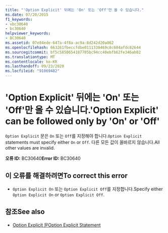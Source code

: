 ```yaml
---
title: "'Option Explicit' 뒤에는 'On' 또는 'Off'만 올 수 있습니다."
ms.date: 07/20/2015
f1_keywords:
- vbc30640
- bc30640
helpviewer_keywords:
- BC30640
ms.assetid: 07e84ede-647a-4f8a-ac9a-8d242d20a862
ms.openlocfilehash: 663261fbeccfdbe0111338469c8c604afdc82644
ms.sourcegitcommit: bf5c5850654187705bc94cc40ebfb62fe346ab02
ms.translationtype: MT
ms.contentlocale: ko-KR
ms.lasthandoff: 09/23/2020
ms.locfileid: "91069482"
---
```

# <a name="option-explicit-can-be-followed-only-by-on-or-off"></a><span data-ttu-id="3946b-102">'Option Explicit' 뒤에는 'On' 또는 'Off'만 올 수 있습니다.</span><span class="sxs-lookup"><span data-stu-id="3946b-102">'Option Explicit' can be followed only by 'On' or 'Off'</span></span>

<span data-ttu-id="3946b-103">`Option Explicit` 문은 `On` 또는 `Off`를 지정해야 합니다.</span><span class="sxs-lookup"><span data-stu-id="3946b-103">`Option Explicit` statements must specify either `On` or `Off`.</span></span> <span data-ttu-id="3946b-104">다른 모든 값이 올바르지 않습니다.</span><span class="sxs-lookup"><span data-stu-id="3946b-104">All other values are invalid.</span></span>  
  
 <span data-ttu-id="3946b-105">**오류 ID:** BC30640</span><span class="sxs-lookup"><span data-stu-id="3946b-105">**Error ID:** BC30640</span></span>  
  
## <a name="to-correct-this-error"></a><span data-ttu-id="3946b-106">이 오류를 해결하려면</span><span class="sxs-lookup"><span data-stu-id="3946b-106">To correct this error</span></span>  
  
- <span data-ttu-id="3946b-107">`Option Explicit On` 또는 `Option Explicit Off`를 지정합니다.</span><span class="sxs-lookup"><span data-stu-id="3946b-107">Specify either `Option Explicit On` or `Option Explicit Off`.</span></span>  
  
## <a name="see-also"></a><span data-ttu-id="3946b-108">참조</span><span class="sxs-lookup"><span data-stu-id="3946b-108">See also</span></span>

- [<span data-ttu-id="3946b-109">Option Explicit 문</span><span class="sxs-lookup"><span data-stu-id="3946b-109">Option Explicit Statement</span></span>](../language-reference/statements/option-explicit-statement.md)

